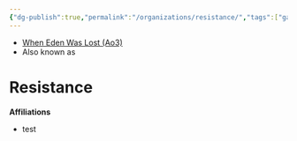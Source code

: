 ```yaml
---
{"dg-publish":true,"permalink":"/organizations/resistance/","tags":["galacticsenate imperialsenate","resistance firstorder","sith jedi","faction"],"noteIcon":"saber1"}
---
```


- [When Eden Was Lost (Ao3)](https://archiveofourown.org/works/19334440/chapters/45992584)
- Also known as

# Resistance


**Affiliations** 
- test
